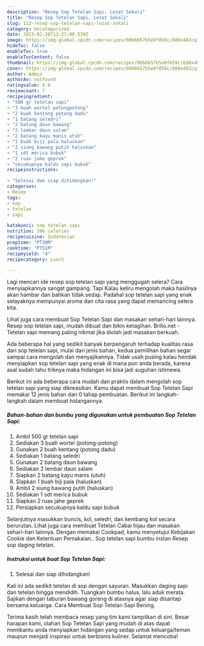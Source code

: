 ```yaml
---
description: "Resep Sop Tetelan Sapi, Lezat Sekali"
title: "Resep Sop Tetelan Sapi, Lezat Sekali"
slug: 112-resep-sop-tetelan-sapi-lezat-sekali
category: Uncategorized
date: 2023-02-26T13:27:00.539Z
image: https://img-global.cpcdn.com/recipes/08b6657b5e0f859c/680x482cq70/sop-tetelan-sapi-foto-resep-utama.jpg
hideToc: false
enableToc: true
enableTocContent: false
thumbnail: https://img-global.cpcdn.com/recipes/08b6657b5e0f859c/680x482cq70/sop-tetelan-sapi-foto-resep-utama.jpg
cover: https://img-global.cpcdn.com/recipes/08b6657b5e0f859c/680x482cq70/sop-tetelan-sapi-foto-resep-utama.jpg
author: Admin
authorAv: notfound
ratingvalue: 4.8
reviewcount: 7
recipeingredient:
- "500 gr tetelan sapi"
- "3 buah wortel potongpotong"
- "2 buah kentang potong dadu"
- "1 batang seledri"
- "2 batang daun bawang"
- "2 lembar daun salam"
- "2 batang kayu manis utuh"
- "1 buah biji pala haluskan"
- "2 siung bawang putih haluskan"
- "1 sdt merica bubuk"
- "2 ruas jahe geprek"
- "secukupnya kaldu sapi bubuk"
recipeinstructions:

- "Selesai dan siap dihidangkan!"
categories:
- Resep
tags:
- sop
- tetelan
- sapi

katakunci: sop tetelan sapi 
nutrition: 106 calories
recipecuisine: Indonesian
preptime: "PT30M"
cooktime: "PT51M"
recipeyield: "4"
recipecategory: Lunch

---
```



Lagi mencari ide resep sop tetelan sapi yang menggugah selera? Cara menyiapkannya sangat gampang. Tapi Kalau keliru mengolah maka hasilnya akan hambar dan bahkan tidak sedap. Padahal sop tetelan sapi yang enak selayaknya mempunyai aroma dan cita rasa yang dapat memancing selera kita.


Lihat juga cara membuat Sop Tetelan Sapi dan masakan sehari-hari lainnya. Resep sop tetelan sapi, mudah dibuat dan bikin ketagihan. Brilio.net - Tetelan sapi memang paling nikmat jika diolah jadi masakan berkuah.

Ada beberapa hal yang sedikit banyak berpengaruh terhadap kualitas rasa dari sop tetelan sapi, mulai dari jenis bahan, kedua pemilihan bahan segar sampai cara mengolah dan menyajikannya. Tidak usah pusing kalau hendak menyiapkan sop tetelan sapi yang enak di mana pun anda berada, karena asal sudah tahu triknya maka hidangan ini bisa jadi suguhan istimewa.


Berikut ini ada beberapa cara mudah dan praktis dalam mengolah sop tetelan sapi yang siap dikreasikan. Kamu dapat membuat Sop Tetelan Sapi memakai 12 jenis bahan dan 0 tahap pembuatan. Berikut ini langkah-langkah dalam membuat hidangannya.

<!--inarticleads1-->

##### Bahan-bahan dan bumbu yang digunakan untuk pembuatan Sop Tetelan Sapi:

1. Ambil 500 gr tetelan sapi
1. Sediakan 3 buah wortel (potong-potong)
1. Gunakan 2 buah kentang (potong dadu)
1. Sediakan 1 batang seledri
1. Gunakan 2 batang daun bawang
1. Sediakan 2 lembar daun salam
1. Siapkan 2 batang kayu manis (utuh)
1. Siapkan 1 buah biji pala (haluskan)
1. Ambil 2 siung bawang putih (haluskan)
1. Sediakan 1 sdt merica bubuk
1. Siapkan 2 ruas jahe geprek
1. Persiapkan secukupnya kaldu sapi bubuk


Selanjutnya masukkan buncis, kol, seledri, dan kembang kol secara berurutan. Lihat juga cara membuat Tetelan Cabai hijau dan masakan sehari-hari lainnya. Dengan memakai Cookpad, kamu menyetujui Kebijakan Cookie dan Ketentuan Pemakaian.. Sop tetelan sapi bumbu instan Resep sop daging tetelan. 

<!--inarticleads2-->

##### Instruksi untuk buat Sop Tetelan Sapi:


1. Selesai dan siap dihidangkan!

Kali ini ada sedikit tetelan di sop dengan sayuran. Masukkan daging sapi dan tetelan hingga mendidih. Tuangkan bumbu halus, lalu aduk merata. Sajikan dengan taburan bawang goreng di atasnya agar siap disantap bersama keluarga. Cara Membuat Sop Tetelan Sapi Bening. 

Terima kasih telah membaca resep yang tim kami tampilkan di sini. Besar harapan kami, olahan Sop Tetelan Sapi yang mudah di atas dapat membantu anda menyiapkan hidangan yang sedap untuk keluarga/teman maupun menjadi inspirasi untuk berbisnis kuliner. Selamat mencoba!

